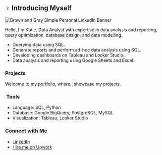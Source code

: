 ## ‍♀️ Introducing Myself

![Brown and Gray Simple Personal LinkedIn Banner](image_url)

Hello, I'm Katie. Data Analyst with expertise in data analysis and reporting, query optimization, database design, and data modelling.

- Querying data using SQL.
- Generate reports and perform ad-hoc data analysis using SQL.
- Developing dashboards on Tableau and Looker Studio.
- Data analysis and reporting using Google Sheets and Excel.

### Projects

Welcome to my portfolio, where I showcase my projects.

### ️ Tools

- Language: SQL, Python
- Database: Google BigQuery, PostgreSQL, MySQL
- Visualization: Tableau, Looker Studio

### Connect with Me

- [LinkedIn](https://www.linkedin.com/in/katiehuangx/)
- [Hire me on Upwork](upwork_profile_url)
